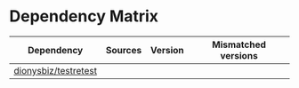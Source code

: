 # Dependency Matrix

Dependency | Sources | Version | Mismatched versions
---------- | ------- | ------- | -------------------
[dionysbiz/testretest](https://github.com/dionysbiz/testretest.git) |  | []() | 
